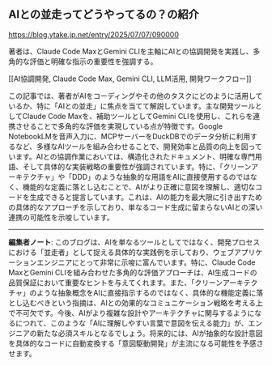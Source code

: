 ## AIとの並走ってどうやってるの？の紹介

https://blog.ytake.jp.net/entry/2025/07/07/090000

著者は、Claude Code MaxとGemini CLIを主軸にAIとの協調開発を実践し、多角的な評価と明確な指示の重要性を強調する。

[[AI協調開発, Claude Code Max, Gemini CLI, LLM活用, 開発ワークフロー]]

この記事では、著者がAIをコーディングやその他のタスクにどのように活用しているか、特に「AIとの並走」に焦点を当てて解説しています。主な開発ツールとしてClaude Code Maxを、補助ツールとしてGemini CLIを使用し、これらを連携させることで多角的な評価を実現している点が特徴です。Google NotebookLMを音声入力に、MCPサーバーをDuckDBでのデータ分析に利用するなど、多様なAIツールを組み合わせることで、開発効率と品質の向上を図っています。AIとの協調作業においては、構造化されたドキュメント、明確な専門用語、そして具体的な実装戦略の重要性が強調されています。特に、「クリーンアーキテクチャ」や「DDD」のような抽象的な用語をAIに直接使用するのではなく、機能的な定義に落とし込むことで、AIがより正確に意図を理解し、適切なコードを生成できると提言しています。これは、AIの能力を最大限に引き出すための具体的なアプローチを示しており、単なるコード生成に留まらないAIとの深い連携の可能性を示唆しています。

---

**編集者ノート**: このブログは、AIを単なるツールとしてではなく、開発プロセスにおける「並走者」として捉える具体的な実践例を示しており、ウェブアプリケーションエンジニアにとって非常に示唆に富んでいます。特に、Claude Code MaxとGemini CLIを組み合わせた多角的な評価アプローチは、AI生成コードの品質保証において重要なヒントを与えてくれます。また、「クリーンアーキテクチャ」のような抽象概念をAIに直接指示するのではなく、具体的な機能定義に落とし込むべきという指摘は、AIとの効果的なコミュニケーション戦略を考える上で不可欠です。今後、AIがより複雑な設計やアーキテクチャに関与するようになるにつれて、このような「AIに理解しやすい言葉で意図を伝える能力」が、エンジニアの新たな必須スキルとなるでしょう。将来的には、AIが抽象的な設計意図を具体的なコードに自動変換する「意図駆動開発」が主流になる可能性を予感させます。
